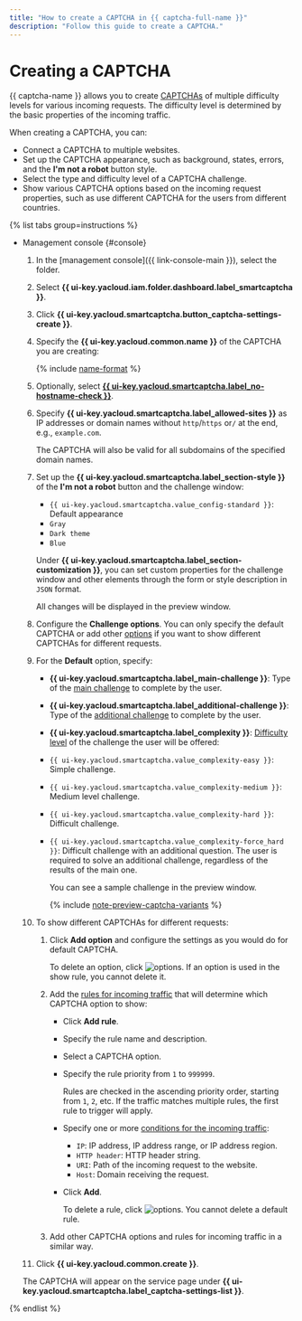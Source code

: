 ```yaml
---
title: "How to create a CAPTCHA in {{ captcha-full-name }}"
description: "Follow this guide to create a CAPTCHA."
---
```


# Creating a CAPTCHA

{{ captcha-name }} allows you to create [CAPTCHAs](../concepts/validation.md) of multiple difficulty levels for various incoming requests. The difficulty level is determined by the basic properties of the incoming traffic.

When creating a CAPTCHA, you can:

* Connect a CAPTCHA to multiple websites.
* Set up the CAPTCHA appearance, such as background, states, errors, and the **I'm not a robot** button style.
* Select the type and difficulty level of a CAPTCHA challenge.
* Show various CAPTCHA options based on the incoming request properties, such as use different CAPTCHA for the users from different countries.

{% list tabs group=instructions %}

- Management console {#console}

  1. In the [management console]({{ link-console-main }}), select the folder.
  1. Select **{{ ui-key.yacloud.iam.folder.dashboard.label_smartcaptcha }}**.
  1. Click **{{ ui-key.yacloud.smartcaptcha.button_captcha-settings-create }}**.
  1. Specify the **{{ ui-key.yacloud.common.name }}** of the CAPTCHA you are creating:

      {% include [name-format](../../_includes/smartcaptcha/name-format.md) %}

  1. Optionally, select [**{{ ui-key.yacloud.smartcaptcha.label_no-hostname-check }}**](../concepts/domain-validation.md).
  1. Specify **{{ ui-key.yacloud.smartcaptcha.label_allowed-sites }}** as IP addresses or domain names without `http`/`https` or`/` at the end, e.g., `example.com`.

     The CAPTCHA will also be valid for all subdomains of the specified domain names.

  1. Set up the **{{ ui-key.yacloud.smartcaptcha.label_section-style }}** of the **I'm not a robot** button and the challenge window:
     * `{{ ui-key.yacloud.smartcaptcha.value_config-standard }}`: Default appearance
     * `Gray`
     * `Dark theme`
     * `Blue`

      Under **{{ ui-key.yacloud.smartcaptcha.label_section-customization }}**, you can set custom properties for the challenge window and other elements through the form or style description in `JSON` format.

      All changes will be displayed in the preview window.

  1. Configure the **Challenge options**. You can only specify the default CAPTCHA or add other [options](../concepts/captcha-variants.md) if you want to show different CAPTCHAs for different requests.
  
  1. For the **Default** option, specify:
      * **{{ ui-key.yacloud.smartcaptcha.label_main-challenge }}**: Type of the [main challenge](../concepts/tasks.md#main-task) to complete by the user.
      * **{{ ui-key.yacloud.smartcaptcha.label_additional-challenge }}**: Type of the [additional challenge](../concepts/tasks.md#additional-task) to complete by the user.
      * **{{ ui-key.yacloud.smartcaptcha.label_complexity }}**: [Difficulty level](../concepts/tasks.md#task-difficulty) of the challenge the user will be offered:
      * `{{ ui-key.yacloud.smartcaptcha.value_complexity-easy }}`: Simple challenge.
      * `{{ ui-key.yacloud.smartcaptcha.value_complexity-medium }}`: Medium level challenge.
      * `{{ ui-key.yacloud.smartcaptcha.value_complexity-hard }}`: Difficult challenge.
      * `{{ ui-key.yacloud.smartcaptcha.value_complexity-force_hard }}`: Difficult challenge with an additional question. The user is required to solve an additional challenge, regardless of the results of the main one.

        You can see a sample challenge in the preview window.

        {% include [note-preview-captcha-variants](../../_includes/smartcaptcha/note-preview-captcha-variants.md) %}

  1. To show different CAPTCHAs for different requests:
     1. Click **Add option** and configure the settings as you would do for default CAPTCHA.

        To delete an option, click ![options](../../_assets/console-icons/trash-bin.svg). If an option is used in the show rule, you cannot delete it.

     1. Add the [rules for incoming traffic](../concepts/captcha-variants.md#captcha-view-rules) that will determine which CAPTCHA option to show:
         * Click **Add rule**.
         * Specify the rule name and description.
         * Select a CAPTCHA option.
         * Specify the rule priority from `1` to `999999`.
          
            Rules are checked in the ascending priority order, starting from `1`, `2`, etc. If the traffic matches multiple rules, the first rule to trigger will apply.
          
         * Specify one or more [conditions for the incoming traffic](../concepts/captcha-variants.md#traffic-conditions):
            * `IP`: IP address, IP address range, or IP address region.
            * `HTTP header`: HTTP header string.
            * `URI`: Path of the incoming request to the website.
            * `Host`: Domain receiving the request.
           
         * Click **Add**.
          
            To delete a rule, click ![options](../../_assets/console-icons/trash-bin.svg). You cannot delete a default rule.

     1. Add other CAPTCHA options and rules for incoming traffic in a similar way.

  1. Click **{{ ui-key.yacloud.common.create }}**.

  The CAPTCHA will appear on the service page under **{{ ui-key.yacloud.smartcaptcha.label_captcha-settings-list }}**.

{% endlist %}

